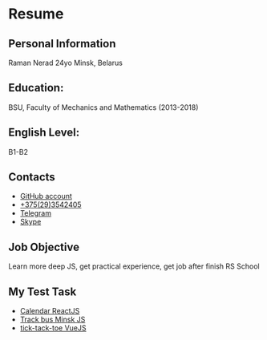 # Resume
## Personal Information
Raman Nerad 24yo Minsk, Belarus
## Education:
BSU, Faculty of Mechanics and Mathematics (2013-2018) 
## English Level:
B1-B2
## Contacts
- [GitHub account](https://github.com/Romaus/)
- [+375(29)3542405](tel:+375293542405)
- [Telegram](https://t.me/romaus)
- [Skype](skype:romaus1994)
## Job Objective
Learn more deep JS, get practical experience, get job after finish RS School
## My Test Task
- [Calendar ReactJS](https://jsfiddle.net/ayzbxsc8/)
- [Track bus Minsk JS](https://romaus.github.io)
- [tick-tack-toe VueJS](https://jsfiddle.net/06bjmwd9/)
